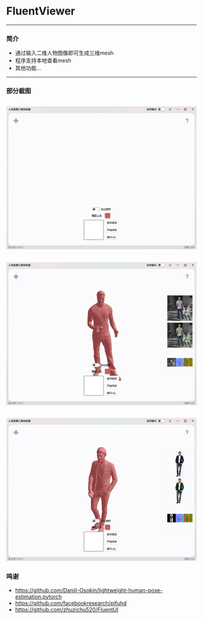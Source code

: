 # FluentViewer
--- ---
### 简介
* 通过输入二维人物图像即可生成三维mesh
* 程序支持本地查看mesh
* 其他功能...
---
### 部分截图
![img.png](img.png)
---
![img_1.png](img_1.png)
---
![img_2.png](img_2.png)
---
### 鸣谢
* https://github.com/Daniil-Osokin/lightweight-human-pose-estimation.pytorch
* https://github.com/facebookresearch/pifuhd
* https://github.com/zhuzichu520/FluentUI